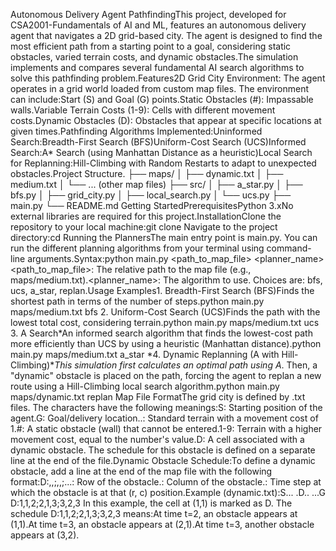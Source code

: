 Autonomous Delivery Agent PathfindingThis project, developed for CSA2001-Fundamentals of AI and ML, features an autonomous delivery agent that navigates a 2D grid-based city. The agent is designed to find the most efficient path from a starting point to a goal, considering static obstacles, varied terrain costs, and dynamic obstacles.The simulation implements and compares several fundamental AI search algorithms to solve this pathfinding problem.Features2D Grid City Environment: The agent operates in a grid world loaded from custom map files. The environment can include:Start (S) and Goal (G) points.Static Obstacles (#): Impassable walls.Variable Terrain Costs (1-9): Cells with different movement costs.Dynamic Obstacles (D): Obstacles that appear at specific locations at given times.Pathfinding Algorithms Implemented:Uninformed Search:Breadth-First Search (BFS)Uniform-Cost Search (UCS)Informed Search:A* Search (using Manhattan Distance as a heuristic)Local Search for Replanning:Hill-Climbing with Random Restarts to adapt to unexpected obstacles.Project Structure.
├── maps/
│   ├── dynamic.txt
│   ├── medium.txt
│   └── ... (other map files)
├── src/
│   ├── a_star.py
│   ├── bfs.py
│   ├── grid_city.py
│   ├── local_search.py
│   └── ucs.py
├── main.py
└── README.md
Getting StartedPrerequisitesPython 3.xNo external libraries are required for this project.InstallationClone the repository to your local machine:git clone <your-repository-url>
Navigate to the project directory:cd <repository-name>
Running the PlannersThe main entry point is main.py. You can run the different planning algorithms from your terminal using command-line arguments.Syntax:python main.py <path_to_map_file> <planner_name>
<path_to_map_file>: The relative path to the map file (e.g., maps/medium.txt).<planner_name>: The algorithm to use. Choices are: bfs, ucs, a_star, replan.Usage Examples1. Breadth-First Search (BFS)Finds the shortest path in terms of the number of steps.python main.py maps/medium.txt bfs
2. Uniform-Cost Search (UCS)Finds the path with the lowest total cost, considering terrain.python main.py maps/medium.txt ucs
3. A Search*An informed search algorithm that finds the lowest-cost path more efficiently than UCS by using a heuristic (Manhattan distance).python main.py maps/medium.txt a_star
*4. Dynamic Replanning (A with Hill-Climbing)**This simulation first calculates an optimal path using A*. Then, a "dynamic" obstacle is placed on the path, forcing the agent to replan a new route using a Hill-Climbing local search algorithm.python main.py maps/dynamic.txt replan
Map File FormatThe grid city is defined by .txt files. The characters have the following meanings:S: Starting position of the agent.G: Goal/delivery location..: Standard terrain with a movement cost of 1.#: A static obstacle (wall) that cannot be entered.1-9: Terrain with a higher movement cost, equal to the number's value.D: A cell associated with a dynamic obstacle. The schedule for this obstacle is defined on a separate line at the end of the file.Dynamic Obstacle Schedule:To define a dynamic obstacle, add a line at the end of the map file with the following format:D:<r1>,<c1>,<t1>;<r2>,<c2>,<t2>;...<r>: Row of the obstacle.<c>: Column of the obstacle.<t>: Time step at which the obstacle is at that (r, c) position.Example (dynamic.txt):S...
.D..
...G
D:1,1,2;2,1,3;3,2,3
In this example, the cell at (1,1) is marked as D. The schedule D:1,1,2;2,1,3;3,2,3 means:At time t=2, an obstacle appears at (1,1).At time t=3, an obstacle appears at (2,1).At time t=3, another obstacle appears at (3,2).
